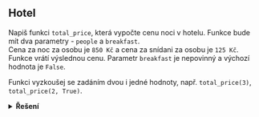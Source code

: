 ## Hotel

Napiš funkci `total_price`, která vypočte cenu noci v hotelu. Funkce bude mít dva parametry - `people`
a `breakfast`.  
Cena za noc za osobu je `850 Kč` a cena za snídani za osobu je `125 Kč`.  
Funkce vrátí výslednou cenu. Parametr `breakfast` je nepovinný a výchozí hodnota je `False`.

Funkci vyzkoušej se zadáním dvou i jedné hodnoty, např. `total_price(3)`, `total_price(2, True)`.

<details>
<summary><b>Řešení</b></summary>


```python
def total_price(people, breakfast=False):
    cena_za_noc = 850
    cena_za_snidani = 125

    celkem = cena_za_noc * people

    if breakfast:
        celkem += cena_za_snidani * people

    return celkem


print(f'Cena za tři lidi: {total_price(3)}')
print(f'Cena za dva lidi se snidani: {total_price(2, True)}')
```

</details>
